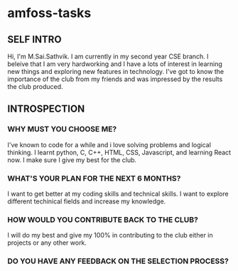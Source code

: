 # amfoss-tasks
## SELF INTRO
Hi, I'm M.Sai.Sathvik. I am currently in my second year  CSE branch. I beleive that I am very hardworking and I have a lots of interest in learning new things and exploring new features in technology. I've got to know the importance of the club from my friends and was impressed by the results the club produced.
## INTROSPECTION
### WHY MUST YOU CHOOSE ME?
I've known to code for a while and i love solving problems and logical thinking. I learnt python, C, C++, HTML, CSS, Javascript, and learning React now. I make sure I give my best for the club.
### WHAT'S YOUR PLAN FOR THE NEXT 6 MONTHS?
I want to get better at my coding skills and  technical skills. I want to explore  different techinical fields  and increase my knowledge.
### HOW WOULD YOU CONTRIBUTE BACK TO THE CLUB?
I will do my best and give my 100% in contributing to the club either in projects or any other work.
### DO YOU HAVE ANY FEEDBACK ON THE SELECTION PROCESS?
